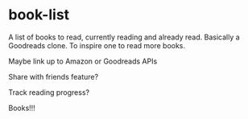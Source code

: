 # book-list

A list of books to read, currently reading and already read. Basically a Goodreads clone. To inspire one to read more books.

Maybe link up to Amazon or Goodreads APIs

Share with friends feature?

Track reading progress?

Books!!!